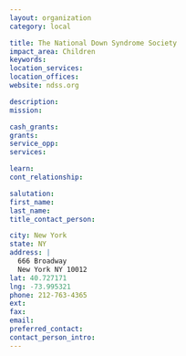 ```yaml
---
layout: organization
category: local

title: The National Down Syndrome Society
impact_area: Children
keywords: 
location_services: 
location_offices: 
website: ndss.org

description: 
mission: 

cash_grants: 
grants: 
service_opp: 
services: 

learn: 
cont_relationship: 

salutation: 
first_name: 
last_name: 
title_contact_person: 

city: New York
state: NY
address: |
  666 Broadway  
  New York NY 10012
lat: 40.727171
lng: -73.995321
phone: 212-763-4365
ext: 
fax: 
email: 
preferred_contact: 
contact_person_intro: 
---
```

